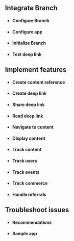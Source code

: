 ## Integrate Branch
- #### Configure Branch
- #### Configure app
- #### Initialize Branch
- #### Test deep link

## Implement features
- #### Create content reference
- #### Create deep link
- #### Share deep link
- #### Read deep link
- #### Navigate to content
- #### Display content
- #### Track content
- #### Track users
- #### Track events
- #### Track commerce
- #### Handle referrals

## Troubleshoot issues
- #### Recommendations
- #### Sample app